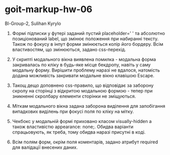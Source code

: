 # goit-markup-hw-06

Bl-Group-2, Sulihan Kyrylo

1. Формі підписки у футері заданий пустий placeholder=' ' та абсолютно позиціонований label, що
   змінює положення при набиранні тексту. Також по фокусу в інпут форми змінюється колір його
   бордеру. Всім властивостям, що змінюються, задано css-перехід.

2. У скрипті модального вікна виявлена помилка - модальна форма закривалась по кліку в будь-яке
   місце бекдропу, навіть у саму модальну форму. Вирішити проблему наразі не вдалося, натомість
   додана можливість закривати модальне вікно клавішою Escape.

3. Такощ дещо доповнено css-правило, що відповідає за заборону скролу на сторінці з відкритою
   модальною формою - тепер при зникненні скролбару елементи сторінки не зміщуються.

4. Міткам модального вікна задана заборона виділення для запобігання випадкових виділень при фокусі
   поля по кліку на мітку.

5. Чекбокс у модальній формі приховано класом visually-hidden а також властивістю appearance: none;.
   Обидва варіанти спрацьовують, як треба, тому обидва наразі присутні в коді.

6. Всім полям форм, окрім поля коментарів, задано атрибут required для валідації внесених даних.
